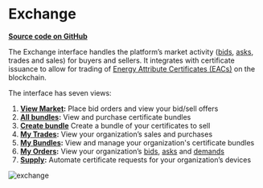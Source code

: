 # Exchange

[**Source code on GitHub**](https://github.com/energywebfoundation/origin/tree/master/packages/trade) 

The Exchange interface handles the platform’s market activity ([bids](../user-guide-glossary.md#bid), [asks](../user-guide-glossary.mda#ask), trades and sales) for buyers and sellers. It integrates with certificate issuance to allow for trading of [Energy Attribute Certificates (EACs)](../user-guide-glossary.md#energy-attribute-certificate) on the blockchain. 

The interface has seven views:

1. **[View Market](./view-market.md):** Place bid orders and view your bid/sell offers
2. **[All bundles](./all-bundles.md):** View and purchase certificate bundles
3. **[Create bundle](./create-bundle.md)** Create a bundle of your certificates to sell
4. **[My Trades](./my-trades.md):** View your organization’s sales and purchases
5. **[My Bundles](./my-bundles.md):** View and manage your organization's certificate bundles
6. **[My Orders](./my-orders.md):** View your organization’s [bids](../user-guide-glossary.md#bid), [asks](../user-guide-glossary.md#ask) and [demands](../user-guide-glossary.md#demand)
7. **[Supply](./supply.md):** Automate certificate requests for your organization’s devices

![exchange](../images/panels/exchange.png)